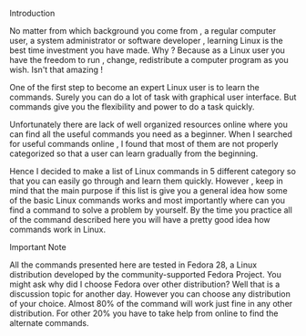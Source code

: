 Introduction  

No matter from which background you come from , a regular computer user, a system administrator or software developer , learning Linux is the best time investment you have made. Why ? Because as  a  Linux user you have the freedom to run , change, redistribute  a computer program as you wish. Isn't that amazing ! 

One of the first step to become an expert Linux user is to learn the commands. Surely you can do a lot of task with graphical user interface. But commands give you the flexibility and power to do a task quickly. 

Unfortunately there are lack of well organized resources  online where you can find all the useful commands you need as a beginner. When I searched for useful commands online , I found that most of them are not properly categorized  so that a user can learn gradually from the beginning. 
 
Hence I decided to make a list of Linux commands in 5 different category so that you can easily go through and learn them quickly. However , keep in mind that the main purpose if this list is give you a general idea how some of the basic Linux commands works and most importantly where can you find a command to solve a problem by yourself. By the time you practice all of the command described here you will have a pretty good idea how commands work in Linux.

Important Note 

All the commands presented here are tested in Fedora 28, a Linux distribution developed by the community-supported Fedora Project. You might ask why did I choose Fedora over other distribution? Well that is a discussion topic for another day. However you can choose any distribution of your choice. Almost 80% of the command will work just fine in any other distribution. For other 20% you have to take help from online to find the alternate commands. 



